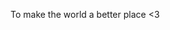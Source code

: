 To make the world a better place <3

<!--
**pzij/pzij** is a ✨ _special_ ✨ repository because its `README.md` (this file) appears on your GitHub profile.

Here are some ideas to get you started:

- 🔭 I’m currently working on ...
- 🌱 I’m currently learning ...
- 👯 I’m looking to collaborate on ...
- 🤔 I’m looking for help with ...
- 💬 Ask me about ...
- 📫 How to reach me: ...
- 😄 Pronouns: ...
- ⚡ Fun fact: ...
-->

<!--
## Activities

<a href="https://github.com/anuraghazra/github-readme-stats"><img src="https://github-readme-stats.vercel.app/api?username=pzij&amp;show_icons=true&amp;icon_color=586069&amp;text_color=586069&amp;bg_color=fff&amp;line_height=30&amp;hide_title=true&amp;title_color=0366d6" style="max-width: 100%;"></a>

## Leetcode

<a href="https://github.com/KnlnKS/leetcode-stats">
  <img alt="LeetCode Stat Card" src=https://leetcode-stats-six.vercel.app/api?username=swanf&theme=dark" width="400"/>
</a>
-->
